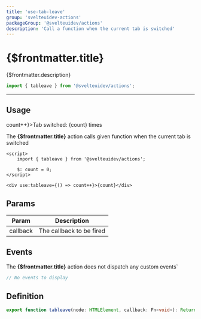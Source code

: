 ```yaml
---
title: 'use-tab-leave'
group: 'svelteuidev-actions'
packageGroup: '@svelteuidev/actions'
description: 'Call a function when the current tab is switched'
---
```


<script lang='ts'>
    import Preview from '$lib/components/DocsHelpers/Preview.svelte'
    import { Button } from '@svelteuidev/core';
	import { tableave } from '@svelteuidev/actions';

    $: count = 0;
</script>

# {$frontmatter.title}

{$frontmatter.description}

```ts
import { tableave } from '@svelteuidev/actions';
```

<hr>
<!-- Top Section -->

## Usage

<Preview>
    <div use:tableave={() => count++}>Tab switched: {count} times</div>
</Preview>

The **{$frontmatter.title}** action calls given function when the current tab is switched

```svelte|copy
<script>
    import { tableave } from '@svelteuidev/actions';

    $: count = 0;
</script>

<div use:tableave={() => count++}>{count}</div>
```

## Params

| Param    | Description              |
| -------- | ------------------------ |
| callback | The callback to be fired |

## Events

The **{$frontmatter.title}** action does not dispatch any custom events`

```ts
// No events to display
```

## Definition

```ts
export function tableave(node: HTMLElement, callback: Fn<void>): ReturnType<Action>;
```
